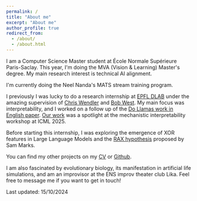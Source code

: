 ```yaml
---
permalink: /
title: "About me"
excerpt: "About me"
author_profile: true
redirect_from: 
  - /about/
  - /about.html
---
```


I am a Computer Science Master student at École Normale Supérieure Paris-Saclay. This year, I'm doing the MVA (Vision & Learning) Master's degree. My main research interest is technical AI alignment.

I'm currently doing the Neel Nanda's MATS stream training program.

I previously I was lucky to do a research internship at [EPFL DLAB](https://dlab.epfl.ch/) under the amazing supervision of [Chris Wendler](https://x.com/wendlerch?t=6EhNGC5XfB2GhU5BrF8K0A&s=09) and [Bob West](https://dlab.epfl.ch/people/west/). My main focus was interpretability, and I worked on a follow up of the [Do Llamas work in English paper](https://arxiv.org/abs/2402.10588). [Our work](https://openreview.net/forum?id=0ku2hIm4BS) was a spotlight at the mechanistic interpretability workshop at ICML 2025.

Before starting this internship, I was exploring the emergence of XOR features in Large Language Models and the [RAX hypothesis](https://www.alignmentforum.org/posts/hjJXCn9GsskysDceS/what-s-up-with-llms-representing-xors-of-arbitrary-features) proposed by Sam Marks.

You can find my other projects on my [CV](/cv) or [Github](https://github.com/butanium).

I am also fascinated by evolutionary biology, its manifestation in artificial life simulations, and am an improvisor at the ENS improv theater club Lika. Feel free to message me if you want to get in touch!

Last updated: 15/10/2024